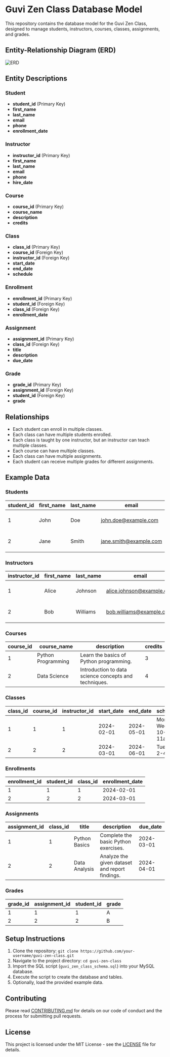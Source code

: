 # Guvi Zen Class Database Model

This repository contains the database model for the Guvi Zen Class, designed to manage students, instructors, courses, classes, assignments, and grades.

## Entity-Relationship Diagram (ERD)
![ERD](path/to/your/erd/image.png)

## Entity Descriptions

### Student
- **student_id** (Primary Key)
- **first_name**
- **last_name**
- **email**
- **phone**
- **enrollment_date**

### Instructor
- **instructor_id** (Primary Key)
- **first_name**
- **last_name**
- **email**
- **phone**
- **hire_date**

### Course
- **course_id** (Primary Key)
- **course_name**
- **description**
- **credits**

### Class
- **class_id** (Primary Key)
- **course_id** (Foreign Key)
- **instructor_id** (Foreign Key)
- **start_date**
- **end_date**
- **schedule**

### Enrollment
- **enrollment_id** (Primary Key)
- **student_id** (Foreign Key)
- **class_id** (Foreign Key)
- **enrollment_date**

### Assignment
- **assignment_id** (Primary Key)
- **class_id** (Foreign Key)
- **title**
- **description**
- **due_date**

### Grade
- **grade_id** (Primary Key)
- **assignment_id** (Foreign Key)
- **student_id** (Foreign Key)
- **grade**

## Relationships

- Each student can enroll in multiple classes.
- Each class can have multiple students enrolled.
- Each class is taught by one instructor, but an instructor can teach multiple classes.
- Each course can have multiple classes.
- Each class can have multiple assignments.
- Each student can receive multiple grades for different assignments.

## Example Data

### Students

| student_id | first_name | last_name | email                  | phone         | enrollment_date |
|------------|------------|-----------|------------------------|---------------|-----------------|
| 1          | John       | Doe       | john.doe@example.com   | 123-456-7890  | 2024-01-15      |
| 2          | Jane       | Smith     | jane.smith@example.com | 098-765-4321  | 2024-01-16      |

### Instructors

| instructor_id | first_name | last_name | email                   | phone        | hire_date  |
|---------------|------------|-----------|-------------------------|--------------|------------|
| 1             | Alice      | Johnson   | alice.johnson@example.com | 555-123-4567 | 2023-01-10 |
| 2             | Bob        | Williams  | bob.williams@example.com | 555-987-6543 | 2023-01-11 |

### Courses

| course_id | course_name         | description                            | credits |
|-----------|---------------------|----------------------------------------|---------|
| 1         | Python Programming  | Learn the basics of Python programming.| 3       |
| 2         | Data Science        | Introduction to data science concepts and techniques. | 4       |

### Classes

| class_id | course_id | instructor_id | start_date | end_date   | schedule              |
|----------|-----------|---------------|------------|------------|-----------------------|
| 1        | 1         | 1             | 2024-02-01 | 2024-05-01 | Mon, Wed, Fri 10-11am |
| 2        | 2         | 2             | 2024-03-01 | 2024-06-01 | Tue, Thu 2-4pm        |

### Enrollments

| enrollment_id | student_id | class_id | enrollment_date |
|---------------|------------|----------|-----------------|
| 1             | 1          | 1        | 2024-02-01      |
| 2             | 2          | 2        | 2024-03-01      |

### Assignments

| assignment_id | class_id | title            | description                               | due_date   |
|---------------|----------|------------------|-------------------------------------------|------------|
| 1             | 1        | Python Basics    | Complete the basic Python exercises.      | 2024-03-01 |
| 2             | 2        | Data Analysis    | Analyze the given dataset and report findings. | 2024-04-01 |

### Grades

| grade_id | assignment_id | student_id | grade |
|----------|----------------|------------|-------|
| 1        | 1              | 1          | A     |
| 2        | 2              | 2          | B     |

## Setup Instructions

1. Clone the repository: `git clone https://github.com/your-username/guvi-zen-class.git`
2. Navigate to the project directory: `cd guvi-zen-class`
3. Import the SQL script (`guvi_zen_class_schema.sql`) into your MySQL database.
4. Execute the script to create the database and tables.
5. Optionally, load the provided example data.

## Contributing

Please read [CONTRIBUTING.md](CONTRIBUTING.md) for details on our code of conduct and the process for submitting pull requests.

## License

This project is licensed under the MIT License - see the [LICENSE](LICENSE) file for details.
